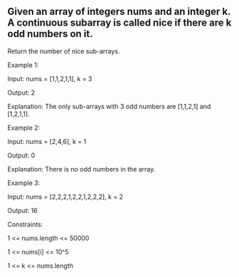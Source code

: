## Given an array of integers nums and an integer k. A continuous subarray is called nice if there are k odd numbers on it.

Return the number of nice sub-arrays.

 

Example 1:

Input: nums = [1,1,2,1,1], k = 3

Output: 2

Explanation: The only sub-arrays with 3 odd numbers are [1,1,2,1] and [1,2,1,1].

Example 2:

Input: nums = [2,4,6], k = 1

Output: 0

Explanation: There is no odd numbers in the array.

Example 3:

Input: nums = [2,2,2,1,2,2,1,2,2,2], k = 2

Output: 16
 

Constraints:

1 <= nums.length <= 50000

1 <= nums[i] <= 10^5

1 <= k <= nums.length
